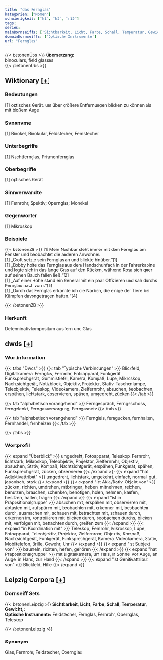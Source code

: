 ```yaml
---
title: "das Fernglas"
kategorien: ["Nomen"]
schwierigkeit: ["k1", "h3", "r15"]
tags:
series:
mainDornseiffs: ['Sichtbarkeit, Licht, Farbe, Schall, Temperatur, Gewicht,']
domainDornseiffs: ['Optische Instrumente']
url: "Fernglas"
---
```


{{< betonenÜbs >}}
**Übersetzung:**  
binoculars, field glasses  
{{< /betonenÜbs >}}

## Wiktionary [[+](https://de.wiktionary.org/wiki/Fernglas)]

### Bedeutungen
[1] optisches Gerät, um über größere Entfernungen blicken zu können als mit bloßem Auge  

### Synonyme
[1] Binokel, Binokular, Feldstecher, Fernstecher  

### Unterbegriffe
[1] Nachtfernglas, Prismenfernglas  

### Oberbegriffe
[1] optisches Gerät  

### Sinnverwandte
[1] Fernrohr, Spektiv; Opernglas; Monokel  

### Gegenwörter
[1] Mikroskop  

### Beispiele
{{< betonenZB >}}
[1] Mein Nachbar steht immer mit dem Fernglas am Fenster und beobachtet die anderen Anwohner.  
[1] „Croft setzte sein Fernglas an und blickte hinüber.“[1]  
[1] „Bobby holte das Fernglas aus dem Handschuhfach in der Fahrerkabine und legte sich in das lange Gras auf den Rücken, während Rosa sich quer auf seinen Bauch fallen ließ.“[2]  
[1] „Auf einer Höhe stand ein General mit ein paar Offizieren und sah durchs Fernglas nach vorn.“[3]  
[1] „Durch das Fernglas erkannte ich die Narben, die einige der Tiere bei Kämpfen davongetragen hatten.“[4]  

{{< /betonenZB >}}
### Herkunft
Determinativkompositum aus fern und Glas  



## dwds [[+](https://www.dwds.de/wb/Fernglas)]

### Wortinformation
{{< tabs "Dwds" >}}
{{< tab "Typische Verbindungen" >}}
Blickfeld, Digitalkamera, Fernglas, Fernrohr, Fotoapparat, Funkgerät, Funksprechgerät, Gummistiefel, Kamera, Kompaß, Lupe, Mikroskop, Nachtsichtgerät, Notizblock, Objektiv, Projektor, Stativ, Taschenlampe, Teleobjektiv, Teleskop, Videokamera, Zielfernrohr, absuchen, beobachten, erspähen, lichtstark, observieren, spähen, umgedreht, zücken
{{< /tab >}}

{{< tab "alphabetisch vorangehend" >}}
Ferngespräch, Ferngeschoss, ferngelenkt, Ferngasversorgung, Ferngasnetz
{{< /tab >}}

{{< tab "alphabetisch vorangehend" >}}
Ferngleis, ferngucken, fernhalten, Fernhandel, fernheizen
{{< /tab >}}

{{< /tabs >}}

### Wortprofil
{{< expand "Überblick" >}} umgedreht, Fotoapparat, Teleskop, Fernrohr, lichtstark, Mikroskop, Teleobjektiv, Projektor, Zielfernrohr, Objektiv, absuchen, Stativ, Kompaß, Nachtsichtgerät, erspähen, Funkgerät, spähen, Funksprechgerät, zücken, observieren {{< /expand >}}
{{< expand "hat Adjektivattribut" >}} umgedreht, lichtstark, umgekehrt, einfach, normal, gut, japanisch, stark {{< /expand >}}
{{< expand "ist Akk./Dativ-Objekt von" >}} zücken, richten, umdrehen, mitbringen, heben, mitnehmen, reichen, benutzen, brauchen, schenken, benötigen, holen, nehmen, kaufen, besitzen, halten, tragen {{< /expand >}}
{{< expand "ist in Präpositionalgruppe" >}} absuchen mit, erspähen mit, observieren mit, abtasten mit, aufspüren mit, beobachten mit, erkennen mit, beobachten durch, ausmachen mit, schauen mit, betrachten mit, schauen durch, erkennen im, kontrollieren mit, blicken durch, beobachten durchs, blicken mit, verfolgen mit, betrachten durch, greifen zum {{< /expand >}}
{{< expand "in Koordination mit" >}} Teleskop, Fernrohr, Mikroskop, Lupe, Fotoapparat, Teleobjektiv, Projektor, Zielfernrohr, Objektiv, Kompaß, Nachtsichtgerät, Funkgerät, Funksprechgerät, Kamera, Videokamera, Stativ, Mobiltelefon, Brille, Gewehr, Uhr {{< /expand >}}
{{< expand "ist Subjekt von" >}} baumeln, richten, helfen, gehören {{< /expand >}}
{{< expand "hat Präpositionalgruppe" >}} mit Digitalkamera, um Hals, in Sonne, vor Auge, an Auge, in Hand, zur Hand {{< /expand >}}
{{< expand "ist Genitivattribut von" >}} Blickfeld, Hilfe {{< /expand >}}

## Leipzig Corpora [[+](https://corpora.uni-leipzig.de/en/res?word=Fernglas&corpusId=deu_newscrawl-public_2018)]

### Dornseiff Sets
{{< betonenLeipzig >}}
**Sichtbarkeit, Licht, Farbe, Schall, Temperatur, Gewicht,:**  
**Optische Instrumente:** Feldstecher, Fernglas, Fernrohr, Opernglas, Teleskop  

{{< /betonenLeipzig >}}

### Synonym
Glas, Fernrohr, Feldstecher, Opernglas

